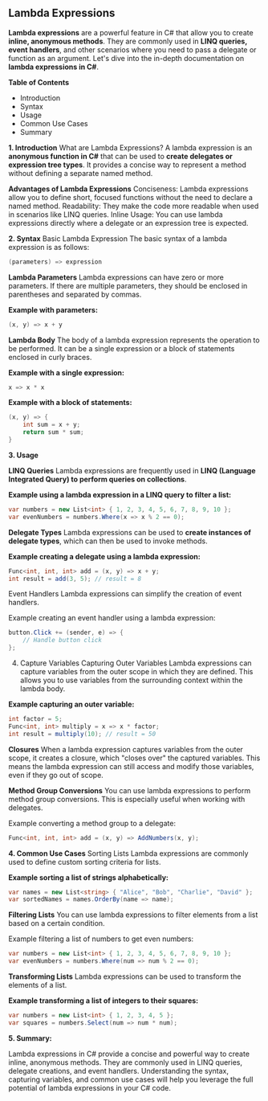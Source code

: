 
## Lambda Expressions

**Lambda expressions** are a powerful feature in C# that allow you to create **inline, anonymous methods**. They are commonly used in **LINQ queries, event handlers**, and other scenarios where you need to pass a delegate or function as an argument. Let's dive into the in-depth documentation on **lambda expressions in C#**.

**Table of Contents**
* Introduction
* Syntax
* Usage
* Common Use Cases
* Summary

**1. Introduction**
What are Lambda Expressions?
A lambda expression is an **anonymous function in C#** that can be used to **create delegates or expression tree types**. It provides a concise way to represent a method without defining a separate named method.

**Advantages of Lambda Expressions**
Conciseness: Lambda expressions allow you to define short, focused functions without the need to declare a named method.
Readability: They make the code more readable when used in scenarios like LINQ queries.
Inline Usage: You can use lambda expressions directly where a delegate or an expression tree is expected.

**2. Syntax**
Basic Lambda Expression
The basic syntax of a lambda expression is as follows:

```csharp
(parameters) => expression
```
**Lambda Parameters**
Lambda expressions can have zero or more parameters. If there are multiple parameters, they should be enclosed in parentheses and separated by commas.

**Example with parameters:**

```csharp
(x, y) => x + y
```
**Lambda Body**
The body of a lambda expression represents the operation to be performed. It can be a single expression or a block of statements enclosed in curly braces.

**Example with a single expression:**

```csharp
x => x * x
```
**Example with a block of statements:**

```csharp
(x, y) => {
    int sum = x + y;
    return sum * sum;
}
```
**3. Usage**

**LINQ Queries**
Lambda expressions are frequently used in **LINQ (Language Integrated Query) to perform queries on collections**.

**Example using a lambda expression in a LINQ query to filter a list:**

```csharp
var numbers = new List<int> { 1, 2, 3, 4, 5, 6, 7, 8, 9, 10 };
var evenNumbers = numbers.Where(x => x % 2 == 0);
```
**Delegate Types**
Lambda expressions can be used to **create instances of delegate types**, which can then be used to invoke methods.

**Example creating a delegate using a lambda expression:**

```csharp
Func<int, int, int> add = (x, y) => x + y;
int result = add(3, 5); // result = 8
```
Event Handlers
Lambda expressions can simplify the creation of event handlers.

Example creating an event handler using a lambda expression:

```csharp
button.Click += (sender, e) => {
    // Handle button click
};
```
4. Capture Variables
Capturing Outer Variables
Lambda expressions can capture variables from the outer scope in which they are defined. This allows you to use variables from the surrounding context within the lambda body.

**Example capturing an outer variable:**

```csharp
int factor = 5;
Func<int, int> multiply = x => x * factor;
int result = multiply(10); // result = 50
```
**Closures**
When a lambda expression captures variables from the outer scope, it creates a closure, which "closes over" the captured variables. This means the lambda expression can still access and modify those variables, even if they go out of scope.

**Method Group Conversions**
You can use lambda expressions to perform method group conversions. This is especially useful when working with delegates.

Example converting a method group to a delegate:

```csharp
Func<int, int, int> add = (x, y) => AddNumbers(x, y);
```
**4. Common Use Cases**
Sorting Lists
Lambda expressions are commonly used to define custom sorting criteria for lists.

**Example sorting a list of strings alphabetically:**

```csharp
var names = new List<string> { "Alice", "Bob", "Charlie", "David" };
var sortedNames = names.OrderBy(name => name);
```
**Filtering Lists**
You can use lambda expressions to filter elements from a list based on a certain condition.

Example filtering a list of numbers to get even numbers:

```csharp
var numbers = new List<int> { 1, 2, 3, 4, 5, 6, 7, 8, 9, 10 };
var evenNumbers = numbers.Where(num => num % 2 == 0);
```
**Transforming Lists**
Lambda expressions can be used to transform the elements of a list.

**Example transforming a list of integers to their squares:**

```csharp
var numbers = new List<int> { 1, 2, 3, 4, 5 };
var squares = numbers.Select(num => num * num);
```
**5. Summary:**
   
Lambda expressions in C# provide a concise and powerful way to create inline, anonymous methods. They are commonly used in LINQ queries, delegate creations, and event handlers. Understanding the syntax, capturing variables, and common use cases will help you leverage the full potential of lambda expressions in your C# code.
